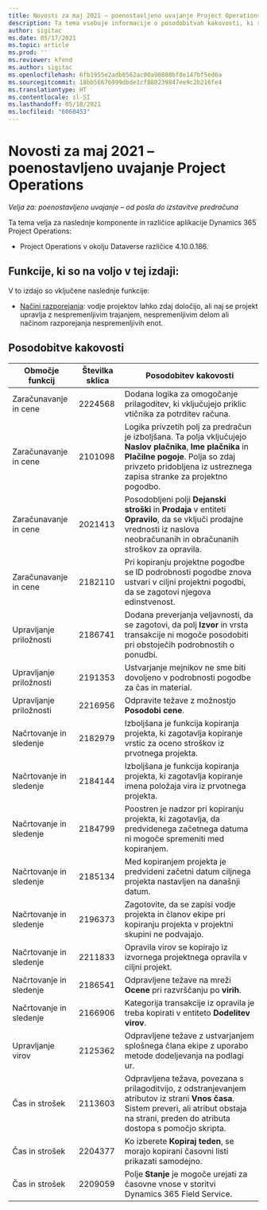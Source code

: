 ```yaml
---
title: Novosti za maj 2021 – poenostavljeno uvajanje Project Operations
description: Ta tema vsebuje informacije o posodobitvah kakovosti, ki so bile na voljo v izdaji za poenostavljeno uvajanje Project Operations maja 2021.
author: sigitac
ms.date: 05/17/2021
ms.topic: article
ms.prod: ''
ms.reviewer: kfend
ms.author: sigitac
ms.openlocfilehash: 6fb1955e2adb8562ac00a90880bf8e147bf5ed6a
ms.sourcegitcommit: 18bb56676999dbde1cf880239847ee9c2b216fe4
ms.translationtype: HT
ms.contentlocale: sl-SI
ms.lasthandoff: 05/18/2021
ms.locfileid: "6060453"
---
```

# <a name="whats-new-may-2021---project-operations-lite-deployment"></a>Novosti za maj 2021 – poenostavljeno uvajanje Project Operations

_Velja za: poenostavljeno uvajanje – od posla do izstavitve predračuna_

Ta tema velja za naslednje komponente in različice aplikacije Dynamics 365 Project Operations:

   - Project Operations v okolju Dataverse različice 4.10.0.186.

## <a name="features-included-in-this-release"></a>Funkcije, ki so na voljo v tej izdaji:

V to izdajo so vključene naslednje funkcije:

- [Načini razporejanja](../../project-management/scheduling-modes.md): vodje projektov lahko zdaj določijo, ali naj se projekt upravlja z nespremenljivim trajanjem, nespremenljivim delom ali načinom razporejanja nespremenljivih enot.

## <a name="quality-updates"></a>Posodobitve kakovosti

| **Območje funkcij** | **Številka sklica** | **Posodobitev kakovosti** |
| --- | --- | --- |
| Zaračunavanje in cene | 2224568 | Dodana logika za omogočanje prilagoditev, ki vključujejo priklic vtičnika za potrditev računa. |
| Zaračunavanje in cene | 2101098 | Logika privzetih polj za predračun je izboljšana. Ta polja vključujejo **Naslov plačnika**, **Ime plačnika** in **Plačilne pogoje**. Polja so zdaj privzeto pridobljena iz ustreznega zapisa stranke za projektno pogodbo. |
| Zaračunavanje in cene | 2021413 | Posodobljeni polji **Dejanski stroški** in **Prodaja** v entiteti **Opravilo**, da se vključi prodajne vrednosti iz naslova neobračunanih in obračunanih stroškov za opravila. |
| Zaračunavanje in cene | 2182110 | Pri kopiranju projektne pogodbe se ID podrobnosti pogodbe znova ustvari v ciljni projektni pogodbi, da se zagotovi njegova edinstvenost. |
| Upravljanje priložnosti | 2186741 | Dodana preverjanja veljavnosti, da se zagotovi, da polj **Izvor** in vrsta transakcije ni mogoče posodobiti pri obstoječih podrobnostih o ponudbi. |
| Upravljanje priložnosti | 2191353 | Ustvarjanje mejnikov ne sme biti dovoljeno v podrobnosti pogodbe za čas in material. |
| Upravljanje priložnosti | 2216956 | Odpravite težave z možnostjo **Posodobi cene**. |
| Načrtovanje in sledenje | 2182979 | Izboljšana je funkcija kopiranja projekta, ki zagotavlja kopiranje vrstic za oceno stroškov iz prvotnega projekta. |
| Načrtovanje in sledenje | 2184144 | Izboljšana je funkcija kopiranja projekta, ki zagotavlja kopiranje imena položaja vira iz prvotnega projekta. |
| Načrtovanje in sledenje | 2184799 | Poostren je nadzor pri kopiranju projekta, ki zagotavlja, da predvidenega začetnega datuma ni mogoče spremeniti med kopiranjem. |
| Načrtovanje in sledenje | 2185134 | Med kopiranjem projekta je predvideni začetni datum ciljnega projekta nastavljen na današnji datum. |
| Načrtovanje in sledenje | 2196373 | Zagotovite, da se zapisi vodje projekta in članov ekipe pri kopiranju projekta v projektni skupini ne podvajajo. |
| Načrtovanje in sledenje | 2211833 | Opravila virov se kopirajo iz izvornega projektnega opravila v ciljni projekt. |
| Načrtovanje in sledenje | 2186541 | Odpravljene težave na mreži **Ocene** pri razvrščanju po **virih**. |
| Načrtovanje in sledenje | 2166906 | Kategorija transakcije iz opravila je treba kopirati v entiteto **Dodelitev virov**. |
| Upravljanje virov | 2125362 | Odpravljene težave z ustvarjanjem splošnega člana ekipe z uporabo metode dodeljevanja na podlagi ur. |
| Čas in strošek | 2113603 | Odpravljena težava, povezana s prilagoditvijo, z odstranjevanjem atributov iz strani **Vnos časa**. Sistem preveri, ali atribut obstaja na strani, preden do atributa dostopa s pomočjo skripta. |
| Čas in strošek | 2204377 | Ko izberete **Kopiraj teden**, se morajo kopirani časovni listi prikazati samodejno. |
| Čas in strošek | 2209059 | Polje **Stanje** je mogoče urejati za časovne vnose v storitvi Dynamics 365 Field Service. |
